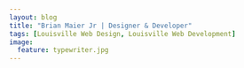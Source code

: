 ```yaml
---
layout: blog
title: "Brian Maier Jr | Designer & Developer"
tags: [Louisville Web Design, Louisville Web Development]
image:
  feature: typewriter.jpg
---
```

